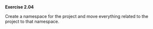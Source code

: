 **Exercise 2.04** 

Create a namespace for the project and move everything related to the project to that namespace.